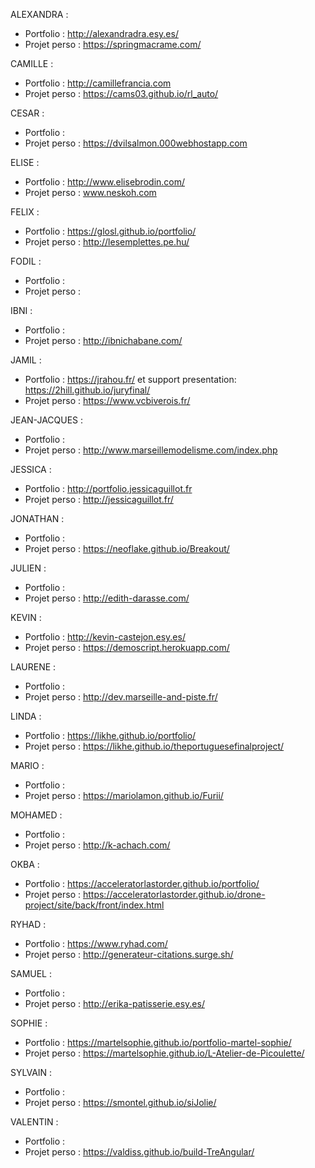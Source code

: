 ALEXANDRA :
* Portfolio : http://alexandradra.esy.es/
* Projet perso : https://springmacrame.com/

CAMILLE :
* Portfolio : http://camillefrancia.com
* Projet perso : https://cams03.github.io/rl_auto/

CESAR :
* Portfolio :
* Projet perso : https://dvilsalmon.000webhostapp.com

ELISE :
* Portfolio : http://www.elisebrodin.com/
* Projet perso : www.neskoh.com

FELIX :
* Portfolio : https://glosl.github.io/portfolio/
* Projet perso : http://lesemplettes.pe.hu/

FODIL :
* Portfolio :
* Projet perso : 

IBNI :
* Portfolio :
* Projet perso : http://ibnichabane.com/

JAMIL :
* Portfolio :  https://jrahou.fr/ et support presentation: https://2hill.github.io/juryfinal/
* Projet perso : https://www.vcbiverois.fr/

JEAN-JACQUES  :
* Portfolio :
* Projet perso : http://www.marseillemodelisme.com/index.php

JESSICA :
* Portfolio : http://portfolio.jessicaguillot.fr
* Projet perso : http://jessicaguillot.fr/

JONATHAN :
* Portfolio :
* Projet perso : https://neoflake.github.io/Breakout/ 

JULIEN :
* Portfolio :
* Projet perso : http://edith-darasse.com/

KEVIN :
* Portfolio : http://kevin-castejon.esy.es/
* Projet perso : https://demoscript.herokuapp.com/ 

LAURENE :
* Portfolio :
* Projet perso : http://dev.marseille-and-piste.fr/

LINDA :
* Portfolio :  https://likhe.github.io/portfolio/
* Projet perso : https://likhe.github.io/theportuguesefinalproject/

MARIO :
* Portfolio :
* Projet perso : https://mariolamon.github.io/Furii/

MOHAMED :
* Portfolio :
* Projet perso : http://k-achach.com/

OKBA :
* Portfolio : https://acceleratorlastorder.github.io/portfolio/
* Projet perso : https://acceleratorlastorder.github.io/drone-project/site/back/front/index.html

RYHAD :
* Portfolio : https://www.ryhad.com/
* Projet perso : http://generateur-citations.surge.sh/

SAMUEL :
* Portfolio :
* Projet perso : http://erika-patisserie.esy.es/

SOPHIE :
* Portfolio : https://martelsophie.github.io/portfolio-martel-sophie/
* Projet perso : https://martelsophie.github.io/L-Atelier-de-Picoulette/

SYLVAIN :
* Portfolio :
* Projet perso : https://smontel.github.io/siJolie/

VALENTIN :
* Portfolio :
* Projet perso : https://valdiss.github.io/build-TreAngular/
